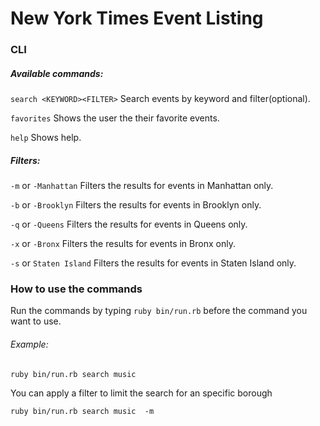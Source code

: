 

# New York Times Event Listing

### CLI

##### Available commands:

`search <KEYWORD><FILTER>`   Search events by keyword and filter(optional).

`favorites`                  Shows the user the their favorite events.

`help`                       Shows help.

##### Filters:
`-m` or `-Manhattan`         Filters the results for events in Manhattan only.

`-b` or `-Brooklyn`          Filters the results for events in Brooklyn only.

`-q` or `-Queens`            Filters the results for events in Queens only.

`-x` or `-Bronx`             Filters the results for events in Bronx only.

`-s` or `Staten Island`      Filters the results for events in Staten Island only.

### How to use the commands

Run the commands by typing `ruby bin/run.rb` before the command you want to use.

###### Example:

`ruby bin/run.rb search music`

You can apply a filter to limit the search for an specific borough

`ruby bin/run.rb search music  -m`
